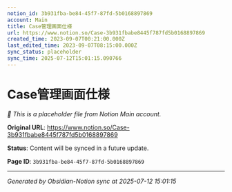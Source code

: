 ```yaml
---
notion_id: 3b931fba-be84-45f7-87fd-5b0168897869
account: Main
title: Case管理画面仕様
url: https://www.notion.so/Case-3b931fbabe8445f787fd5b0168897869
created_time: 2023-09-07T00:21:00.000Z
last_edited_time: 2023-09-07T08:15:00.000Z
sync_status: placeholder
sync_time: 2025-07-12T15:01:15.090766
---
```


# Case管理画面仕様

*🔄 This is a placeholder file from Notion Main account.*

**Original URL**: https://www.notion.so/Case-3b931fbabe8445f787fd5b0168897869

**Status**: Content will be synced in a future update.

**Page ID**: `3b931fba-be84-45f7-87fd-5b0168897869`

---

*Generated by Obsidian-Notion sync at 2025-07-12 15:01:15*
